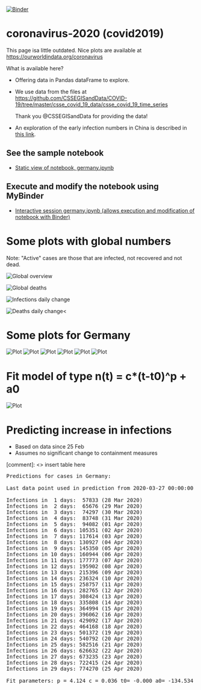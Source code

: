 [![Binder](https://mybinder.org/badge_logo.svg)](https://mybinder.org/v2/gh/fangohr/coronavirus-2020/master?filepath=germany.ipynb)

# coronavirus-2020 (covid2019)

This page isa little outdated. Nice plots are available at https://ourworldindata.org/coronavirus

What is available here?

- Offering data in Pandas dataFrame to explore.

- We use data from the files at https://github.com/CSSEGISandData/COVID-19/tree/master/csse_covid_19_data/csse_covid_19_time_series

  Thank you @CSSEGISandData for providing the data!

- An exploration of the early infection numbers in China is described in [this link](readme-old.md).

## See the sample notebook

- [Static view of notebook, germany.ipynb](https://nbviewer.jupyter.org/github/fangohr/coronavirus-2020/blob/master/germany.ipynb)

## Execute and modify the notebook using MyBinder

- [Interactive session germany.ipynb (allows execution and modification of notebook with Binder)](https://mybinder.org/v2/gh/fangohr/coronavirus-2020/master?filepath=germany.ipynb)


# Some plots with global numbers

Note: "Active" cases are those that are infected, not recovered and not dead.

![Global overview](figures/global-overview.svg)

![Global deaths](figures/global-deaths.svg)

![Infections daily change](figures/global-new-infections.svg)

![Deaths daily change](figures/global-new-deaths.svg)<

# Some plots for Germany

![Plot](figures/germany-overview.svg)
![Plot](figures/germany-overview-25-feb.svg)
![Plot](figures/new-cases-Germany.svg)
![Plot](figures/new-recovered-Germany.svg)
![Plot](figures/new-active-Germany.svg)
![Plot](figures/new-deaths-Germany.svg)

# Fit model of type n(t) = c*(t-t0)^p + a0

![Plot](figures/infections-with-model-fit.svg)

# Predicting increase in infections

- Based on data since 25 Feb
- Assumes no significant change to containment measures 

[comment]: <> insert table here
<pre>
Predictions for cases in Germany:

Last data point used in prediction from 2020-03-27 00:00:00

Infections in  1 days:  57833 (28 Mar 2020)
Infections in  2 days:  65676 (29 Mar 2020)
Infections in  3 days:  74297 (30 Mar 2020)
Infections in  4 days:  83748 (31 Mar 2020)
Infections in  5 days:  94082 (01 Apr 2020)
Infections in  6 days: 105351 (02 Apr 2020)
Infections in  7 days: 117614 (03 Apr 2020)
Infections in  8 days: 130927 (04 Apr 2020)
Infections in  9 days: 145350 (05 Apr 2020)
Infections in 10 days: 160944 (06 Apr 2020)
Infections in 11 days: 177773 (07 Apr 2020)
Infections in 12 days: 195902 (08 Apr 2020)
Infections in 13 days: 215396 (09 Apr 2020)
Infections in 14 days: 236324 (10 Apr 2020)
Infections in 15 days: 258757 (11 Apr 2020)
Infections in 16 days: 282765 (12 Apr 2020)
Infections in 17 days: 308424 (13 Apr 2020)
Infections in 18 days: 335808 (14 Apr 2020)
Infections in 19 days: 364994 (15 Apr 2020)
Infections in 20 days: 396062 (16 Apr 2020)
Infections in 21 days: 429092 (17 Apr 2020)
Infections in 22 days: 464168 (18 Apr 2020)
Infections in 23 days: 501372 (19 Apr 2020)
Infections in 24 days: 540792 (20 Apr 2020)
Infections in 25 days: 582516 (21 Apr 2020)
Infections in 26 days: 626632 (22 Apr 2020)
Infections in 27 days: 673235 (23 Apr 2020)
Infections in 28 days: 722415 (24 Apr 2020)
Infections in 29 days: 774270 (25 Apr 2020)

Fit parameters: p = 4.124 c = 0.036 t0= -0.000 a0= -134.534</pre>
